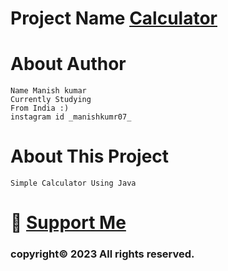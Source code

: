 # Project Name  <a href="https://github.com/manish-kumar07/Calculator"> Calculator </a>

# About Author
```
Name Manish kumar
Currently Studying
From India :)
instagram id _manishkumr07_
```

# About This Project
```
Simple Calculator Using Java
```

# 💖 <a href="https://github.com/manish-kumar07/"> Support Me </a> 
### copyright© 2023 All rights reserved.
